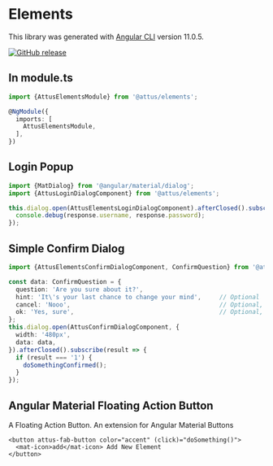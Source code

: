 # Elements

This library was generated with [Angular CLI](https://github.com/angular/angular-cli) version 11.0.5.

[![GitHub release](https://img.shields.io/github/release/attus74/elements.svg)](https://GitHub.com/attus74/elements/releases/)

## In module.ts

```typescript
import {AttusElementsModule} from '@attus/elements';

@NgModule({
  imports: [
    AttusElementsModule,
  ],
})
```

## Login Popup

```typescript
import {MatDialog} from '@angular/material/dialog';
import {AttusLoginDialogComponent} from '@attus/elements';
```
```typescript
this.dialog.open(AttusElementsLoginDialogComponent).afterClosed().subscribe((response: any) => {
  console.debug(response.username, response.password);
});
```

## Simple Confirm Dialog

```typescript
import {AttusElementsConfirmDialogComponent, ConfirmQuestion} from '@attus/elements';

const data: ConfirmQuestion = {
  question: 'Are you sure about it?',
  hint: 'It\'s your last chance to change your mind',     // Optional
  cancel: 'Nooo',                                         // Optional, Default: Cancel
  ok: 'Yes, sure',                                        // Optional, Default: OK
};
this.dialog.open(AttusConfirmDialogComponent, {
  width: '480px',
  data: data,
}).afterClosed().subscribe(result => {
  if (result === '1') {
    doSomethingConfirmed();
  }
});
```

## Angular Material Floating Action Button

A Floating Action Button. An extension for Angular Material Buttons
```
<button attus-fab-button color="accent" (click)="doSomething()">
  <mat-icon>add</mat-icon> Add New Element
</button>
```